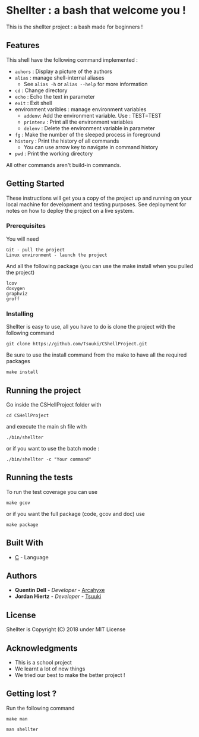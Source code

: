 # Shellter : a bash that welcome you !

This is the shellter project : a bash made for beginners !

## Features

This shell have the following command implemented : 
 * `auhors` : Display a picture of the authors
 * `alias` : manage shell-internal aliases
    * See `alias -h` or `alias --help` for more information
 * `cd` : Change directory
 * `echo` : Echo the text in parameter
 * `exit` : Exit shell
 * environment varibles : manage environment variables
     * `addenv`: Add the environment variable. Use : TEST=TEST
     * `printenv` : Print all the environment variables
     * `delenv` : Delete the environment variable in parameter
 * `fg` : Make the number of the sleeped process in foreground
 * `history` : Print the history of all commands
    * You can use arrow key to navigate in command history
 * `pwd` : Print the working directory

All other commands aren't build-in commands.

## Getting Started

These instructions will get you a copy of the project up and running on your local machine for development and testing purposes. See deployment for notes on how to deploy the project on a live system.

### Prerequisites

You will need

```
Git - pull the project
Linux environment - launch the project
```

And all the following package (you can use the make install when you pulled the project)

```
lcov
doxygen
graphviz 
groff
```

### Installing

Shellter is easy to use, all you have to do is clone the project with the following command

```
git clone https://github.com/Tsuuki/CShellProject.git
```
Be sure to use the install command from the make to have all the required packages

```
make install
```

## Running the project

Go inside the CSHellProject folder with 

```
cd CSHellProject
```

and execute the main sh file with 

```
./bin/shellter
```

or if you want to use the batch mode : 

```
./bin/shellter -c "Your command"
```

## Running the tests

To run the test coverage you can use 

```
make gcov
```

or if you want the full package (code, gcov and doc) use 

```
make package
```

## Built With

* [C](http://devdocs.io/c/) - Language

## Authors

* **Quentin Dell** - *Developer* - [Arcahyxe](https://github.com/Arcahyxe)
* **Jordan Hiertz** - *Developer* - [Tsuuki](https://github.com/Tsuuki)

## License

Shellter is Copyright (C) 2018 under MIT License

## Acknowledgments

* This is a school project
* We learnt a lot of new things
* We tried our best to make the better project !

## Getting lost ?

Run the following command

```
make man
```

```
man shellter
```